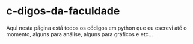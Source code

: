 # c-digos-da-faculdade
Aqui nesta página está todos os códigos em python que eu escrevi até o momento, alguns para análise, alguns para gráficos e etc...
